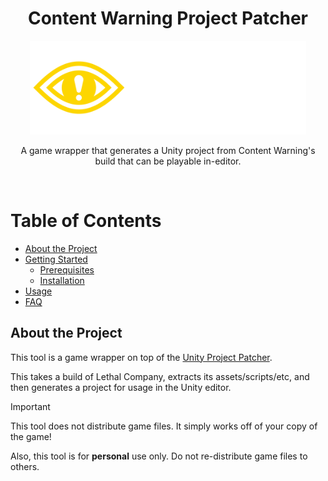 <div align="center">
  <h1>Content Warning Project Patcher</h1>

  <img src="Assets~/header.png"  alt="Content Warning Branding Image" height="150" />

  <p>
    A game wrapper that generates a Unity project from Content Warning's build that can be playable in-editor.
  </p>
</div>

<br />

<!-- Table of Contents -->
# Table of Contents

- [About the Project](#about-the-project)
- [Getting Started](#getting-started)
    * [Prerequisites](#prerequisites)
    * [Installation](#installation)
- [Usage](#usage)
- [FAQ](#faq)

<!-- About the Project -->
## About the Project
This tool is a game wrapper on top of the [Unity Project Patcher](https://github.com/nomnomab/unity-project-patcher).

This takes a build of Lethal Company, extracts its assets/scripts/etc, and then generates a project for usage in the Unity editor.

> [!IMPORTANT]  
> This tool does not distribute game files. It simply works off of your copy of the game!
>
> Also, this tool is for **personal** use only. Do not re-distribute game files to others.